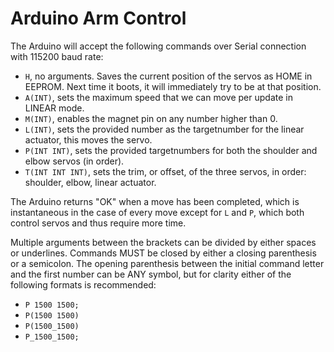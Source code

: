 # Arduino Arm Control
The Arduino will accept the following commands over Serial connection with 115200 baud rate:
- `H`, no arguments. Saves the current position of the servos as HOME in EEPROM. Next time it boots, it will immediately try to be at that position.
- `A(INT)`, sets the maximum speed that we can move per update in LINEAR mode.
- `M(INT)`, enables the magnet pin on any number higher than 0.
- `L(INT)`, sets the provided number as the targetnumber for the linear actuator, this moves the servo.
- `P(INT INT)`, sets the provided targetnumbers for both the shoulder and elbow servos (in order). 
- `T(INT INT INT)`, sets the trim, or offset, of the three servos, in order: shoulder, elbow, linear actuator.

The Arduino returns "OK" when a move has been completed, which is instantaneous in the case of every move except for `L` and `P`, which both 
control servos and thus require more time. 

Multiple arguments between the brackets can be divided by either spaces or underlines. Commands MUST be closed by either a closing parenthesis
or a semicolon. The opening parenthesis between the initial command letter and the first number can be ANY symbol, but for clarity either of the following
formats is recommended:
- `P 1500 1500;`
- `P(1500 1500)`
- `P(1500_1500)`
- `P_1500_1500;`